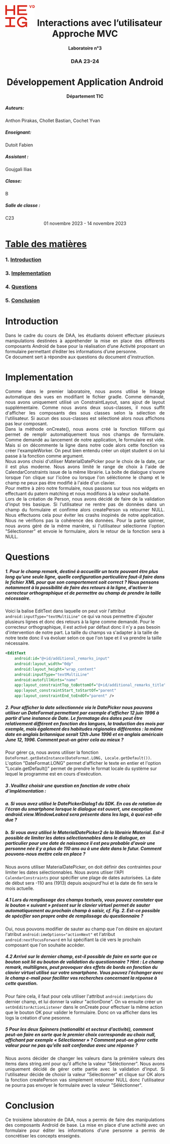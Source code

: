<img align="left" width="§00" height="70" src="logo.png" alt="HEIG">



<center><h1> Interactions avec l’utilisateur 
Approche MVC </h1></center>




<center><h4> Laboratoire n°3 </h4> </center>





<center><h3>DAA 23-24 </h3></center>

<center><h1> Développement Application Android</h1></center>



<center><h4> Département TIC </h4> </center>





<h5>Auteurs: </h5> Anthon Pirakas, Chollet Bastian, Cochet Yvan

<h5>Enseignant:</h5> Dutoit Fabien

<h5>Assistant : </h5> Goujgali Ilias

<h5>Classe: </h5> B

<h5>Salle de classe :</h5> C23





<center> 01 novembre 2023 - 14 novembre 2023 </center>





# <u>Table des matières</u> 

### 1. [Introduction](#introduction)
### 3. [Implementation](#Implementation)
### 4. [Questions](#Questions)
### 5. [Conclusion](#Conclusion)






















































# Introduction
<div style="text-align: justify">Dans le cadre du cours de DAA, les étudiants doivent effectuer plusieurs manipulations destinées à appréhender la mise en place des différents composants Android de base pour la réalisation d’une Activité proposant un formulaire permettant d’éditer les informations d’une personne.</div>

<div style="text-align: justify">Ce document sert à répondre aux questions du document d'instruction.</div>



# Implementation
<div style="text-align: justify">Comme dans le premier laboratoire, nous avons utilisé le linkage automatique des vues en modifiant le fichier gradle. Comme démandé, nous avons uniquement utilisé un ConstraintLayout, sans ajout de layout supplémentaire. Comme nous avons deux sous-classes, il nous suffit d'afficher les composants des sous classes selon la sélection de l'utilisateur. Si aucun des sous-classes est sélectioné alors nous affichons pas leur composant.</div>

<div style="text-align: justify">Dans la méthode onCreate(), nous avons créé la fonction fillForm qui permet de remplir automatiquement tous nos champs de formulaire. Comme demandé au lancement de notre application, le formulaire est vide. Mais si on décommente la ligne dans notre code alors cette fonction va créer l'exampleWorker. On peut bien entendu créer un objet student si on lui passe à la fonction comme argument.</div>

<div style="text-align: justify">Nous avons choisi d'utiliser MaterialDatePicker pour le choix de la date, car il est plus moderne.  Nous avons limité le range de choix à l'aide de CalendarConstraints issue de la même librairie. La boîte de dialogue s'ouvre lorsque l'on clique sur l'icône ou lorsque l'on séléctionne le champ et le champ ne peux pas être modifié à l'aide d'un clavier.</div>

<div style="text-align: justify">Pour mettre à zéro notre formulaire, nous passons sur tous nos widgets en effectuant du patern matching et nous modifions à la valeur souhaité.</div>

<div style="text-align: justify">Lors de la création de Person, nous avons décidé de faire de la validation d'input très basique. Si l'utilisateur ne rentre pas de données dans un champ du formulaire et confirme alors createPerson va retourner NULL. Nous effectuons cela pour éviter les crashs inopinés de notre application. Nous ne vérifions pas la cohérence des données. Pour la partie spinner, nous avons géré de la même manière, si l'utilisateur sélectionne l'option "Sélectionner" et envoie le formulaire, alors le retour de la fonction sera à NULL.</div>


# Questions

##### 1. Pour le champ remark, destiné à accueillir un texte pouvant être plus long qu’une seule ligne, quelle configuration particulière faut-il faire dans le fichier XML pour que son comportement soit correct ? Nous pensons notamment à la possibilité de faire des retours à la ligne, d’activer le correcteur orthographique et de permettre au champ de prendre la taille nécessaire.

Voici la balise EditText dans laquelle on peut voir l'attribut ```android:inputType="textMultiLine"``` ce qui va nous permettre d'ajouter plusieurs lignes et donc des retours à la ligne comme demandé. Pour le correcteur orthographique, il est activé par défaut donc il n'y a pas besoin d'intervention de notre part. La taille du champs va s'adapter à la taille de notre texte donc il va évoluer selon ce que l'on tape et il va prendre la taille nécessaire.

```xml
<EditText
    android:id="@+id/additional_remarks_input"
    android:layout_width="0dp"
    android:layout_height="wrap_content"
    android:inputType="textMultiLine"
    android:autofillHints="name"
    app:layout_constraintTop_toBottomOf="@+id/additional_remarks_title"
    app:layout_constraintStart_toStartOf="parent"
    app:layout_constraintEnd_toEndOf="parent" />
```

##### 2. Pour afficher la date sélectionnée via le DatePicker nous pouvons utiliser un DateFormat permettant par exemple d’afficher 12 juin 1996 à partir d’une instance de Date. Le formatage des dates peut être relativement différent en fonction des langues, la traduction des mois par exemple, mais également des habitudes régionales différentes : la même date en anglais britannique serait 12th June 1996 et en anglais américain June 12, 1996. Comment peut-on gérer cela au mieux ?
Pour gérer ça, nous avons utiliser la  fonction ```DateFormat.getDateInstance(DateFormat.LONG, Locale.getDefault())```. L'option "DateFormat.LONG" permet d'afficher le texte en entier et l'option "Locale.getDefault()" permet de prendre le format locale du système sur lequel le programme est en cours d'exécution. 


##### 3 .Veuillez choisir une question en fonction de votre choix d’implémentation : 
##### a. Si vous avez utilisé le DatePickerDialog1 du SDK. En cas de rotation de l’écran du smartphone lorsque le dialogue est ouvert, une exception android.view.WindowLeaked sera présente dans les logs, à quoi est-elle due ?
##### b. Si vous avez utilisé le MaterialDatePicker2 de la librairie Material. Est-il possible de limiter les dates sélectionnables dans le dialogue, en particulier pour une date de naissance il est peu probable d’avoir une personne née il y a plus de 110 ans ou à une date dans le futur. Comment pouvons-nous mettre cela en place ?

Nous avons utiliser MaterialDatePicker, on doit définir des contraintes pour limiter les dates sélectionnables. Nous avons utliser l'API `CalendarConstraints` pour spécifier une plage de dates autorisées. La date de début sera -110 ans (1913) depuis aoujourd'hui et la date de fin sera le mois actuelle.

##### 4.1 Lors du remplissage des champs textuels, vous pouvez constater que le bouton « suivant » présent sur le clavier virtuel permet de sauter automatiquement au prochain champ à saisir, cf. Fig. 2. Est-ce possible de spécifier son propre ordre de remplissage du questionnaire ? 
Oui, nous pouvons modifier de sauter au champ que l'on désire en ajoutant l'atribut ```android:imeOptions="actionNext"``` et l'atribut ```android:nextFocusForward``` en lui spécifiant la clé vers le prochain composant que l'on souhaite accèder.

##### 4.2 Arrivé sur le dernier champ, est-il possible de faire en sorte que ce bouton soit lié au bouton de validation du questionnaire ? Hint : Le champ remark, multilignes, peut provoquer des effets de bords en fonction du clavier virtuel utilisé sur votre smartphone. Vous pouvez l’échanger avec le champ e-mail pour faciliter vos recherches concernant la réponse à cette question.
Pour faire cela, il faut pour cela utiliser l'attribut ```android:imeOptions``` du dernier champ, et lui donner la valeur "actionDone". On va ensuite créer un ```setOnEditorActionListener``` dans le onCreate pour effectuer la même action que le bouton OK pour valider le formulaire. Donc on va afficher dans les logs la création d'une pesonne.

##### 5 Pour les deux Spinners (nationalité et secteur d’activité), comment peut-on faire en sorte que le premier choix corresponde au choix null, affichant par exemple « Sélectionner » ? Comment peut-on gérer cette valeur pour ne pas qu’elle soit confondue avec une réponse ?
<div style="text-align: justify">Nous avons décider de changer les valeurs dans la prémière valeurs des items dans string.xml pour qu'il affiche la valeur "Séléctionner". Nous avons uniquement décidé de gérer cette partie avec la validation d'input. Si l'utilisateur décide de choisir la valeur "Sélectionner" et clique sur OK alors la fonction createPerson vas simplement retourner NULL donc l'utilisateur ne pourra pas envoyer le formulaire avec la valeur "Séléctionner".</div>


# Conclusion

<div style="text-align: justify">Ce troisième laboratoire de DAA, nous a permis de faire des manipulations des composants Android de base. La mise en place d'une activité avec un formulaire pour éditer les informations d'une personne a permis de concrétiser les concepts enseignés.</div>
